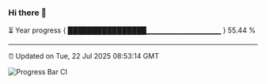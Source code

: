 ### Hi there 👋

⏳ Year progress { ████████████████▁▁▁▁▁▁▁▁▁▁▁▁▁▁ } 55.44 %

---

⏰ Updated on Tue, 22 Jul 2025 08:53:14 GMT

![Progress Bar CI](https://github.com/IshwaranRudhara/GIT-ACTION/workflows/Progress%20Bar%20CI/badge.svg)
